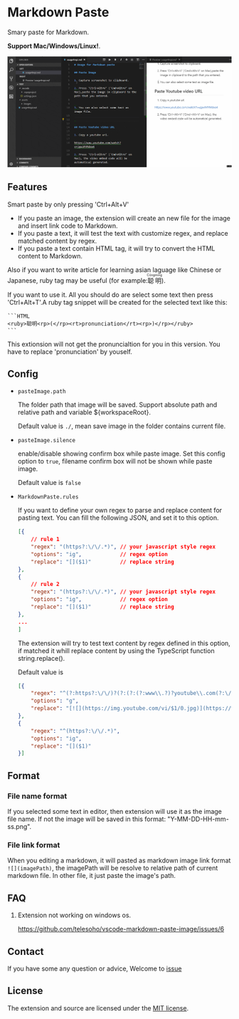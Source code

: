 # Markdown Paste

Smary paste for Markdown.

**Support Mac/Windows/Linux!**.

![markdown paste demo](./res/markdown_paste_demo_min.gif)

## Features

Smart paste by only pressing 'Ctrl+Alt+V'

- If you paste an image, the extension will create an new file for the image and insert link code to Markdown.
- If you paste a text, it will test the text with customize regex, and replace matched content by regex.
- If you paste a text contain HTML tag, it will try to convert the HTML content to Markdown.

Also if you want to write article for learning asian laguage like Chinese or Japanese, ruby tag may be useful (for example:<ruby>聪明<rp>(</rp><rt>Cōngmíng</rt><rp>)</rp></ruby>).

If you want to use it. All you should do are select some text then press 'Ctrl+Alt+T'.A ruby tag snippet will be created for the selected text like this:

    ```HTML
    <ruby>聪明<rp>(</rp><rt>pronunciation</rt><rp>)</rp></ruby>
    ```

This extionsion will not get the pronuncialtion for you in this version. You have to replace 'pronunciation' by youself.

## Config

- `pasteImage.path`

    The folder path that image will be saved. Support absolute path and relative path and variable ${workspaceRoot}.

    Default value is `./`, mean save image in the folder contains current file.

- `pasteImage.silence`

    enable/disable showing confirm box while paste image. Set this config option to `true`, filename confirm box will not be shown while paste image.

    Default value is `false`

- `MarkdownPaste.rules`

    If you want to define your own regex to parse and replace content for pasting text. You can fill the following JSON, and set it to this option.
    ```JSON
    [{
        // rule 1
        "regex": "(https?:\/\/.*)", // your javascript style regex
        "options": "ig",            // regex option
        "replace": "[]($1)"         // replace string
    },
    {
        // rule 2
        "regex": "(https?:\/\/.*)", // your javascript style regex
        "options": "ig",            // regex option
        "replace": "[]($1)"         // replace string
    },
    ...
    ]
    ```

    The extension will try to test text content by regex defined in this option, if matched it whill replace content by using the TypeScript function string.replace().

    Default value is

    ```JSON
    [{
        "regex": "^(?:https?:\/\/)?(?:(?:(?:www\\.?)?youtube\\.com(?:\/(?:(?:watch\\?.*?v=([^&\\s]+).*)|))?))",
        "options": "g",
        "replace": "[![](https://img.youtube.com/vi/$1/0.jpg)](https://www.youtube.com/watch?v=$1)"
    },
    {
        "regex": "^(https?:\/\/.*)",
        "options": "ig",
        "replace": "[]($1)"
    }]

    ```

## Format

### File name format

If you selected some text in editor, then extension will use it as the image file name.
If not the image will be saved in this format: "Y-MM-DD-HH-mm-ss.png".

### File link format

When you editing a markdown, it will pasted as markdown image link format `![](imagePath)`, the imagePath will be resolve to relative path of current markdown file. In other file, it just paste the image's path.

## FAQ

1. Extension not working on windows os.

   https://github.com/telesoho/vscode-markdown-paste-image/issues/6

## Contact

If you have some any question or advice, Welcome to [issue](https://github.com/telesoho/vscode-markdown-paste-image/issues)

## License

The extension and source are licensed under the [MIT license](LICENSE.txt).
